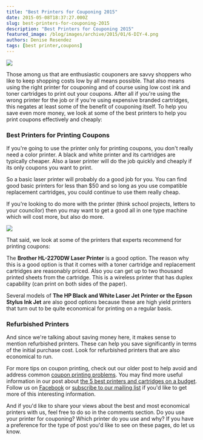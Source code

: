```yaml
---
title: "Best Printers for Couponing 2015"
date: 2015-05-08T18:37:27.000Z
slug: best-printers-for-couponing-2015
description: "Best Printers for Couponing 2015"
featured_image: /blog/images/archive/2015/01/6-DIY-4.png
authors: Denise Resendez
tags: [best printer,coupons]
---
```


[![](/blog/images/archive/2015/01/6-DIY-4.png)](/blog/images/archive/2015/01/6-DIY-4.png)

Those among us that are enthusiastic couponers are savvy shoppers who like to keep shopping costs low by all means possible. That also means using the right printer for couponing and of course using low cost ink and toner cartridges to print out your coupons. After all if you're using the wrong printer for the job or if you're using expensive branded cartridges, this negates at least some of the benefit of couponing itself. To help you save even more money, we look at some of the best printers to help you print coupons effectively and cheaply:

### Best Printers for Printing Coupons

If you're going to use the printer only for printing coupons, you don't really need a color printer. A black and white printer and its cartridges are typically cheaper. Also a laser printer will do the job quickly and cheaply if its only coupons you want to print.

So a basic laser printer will probably do a good job for you. You can find good basic printers for less than $50 and so long as you use compatible replacement cartridges, you could continue to use them really cheap.

If you're looking to do more with the printer (think school projects, letters to your councilor) then you may want to get a good all in one type machine which will cost more, but also do more.

[![](/blog/images/archive/2015/01/6-DIY-5.png)](/blog/images/archive/2015/01/6-DIY-5.png)

That said, we look at some of the printers that experts recommend for printing coupons:

The **Brother HL-2270DW Laser Printer** is a good option. The reason why this is a good option is that it comes with a toner cartridge and replacement cartridges are reasonably priced. Also you can get up to two thousand printed sheets from the cartridge. This is a wireless printer that has duplex capability (can print on both sides of the paper).

Several models of **The HP Black and White Laser Jet Printer or the Epson Stylus Ink Jet** are also good options because these are high yield printers that turn out to be quite economical for printing on a regular basis.

### Refurbished Printers

And since we're talking about saving money here, it makes sense to mention refurbished printers. These can help you save significantly in terms of the initial purchase cost. Look for refurbished printers that are also economical to run.

For more tips on coupon printing, check out our older post to help avoid and address common [coupon printing problems](https://www.tomatoink.com/blog/posts/problems-with-printing-coupons-heres-what-to-do.html). You may find more useful information in our post about [the 5 best printers and cartridges on a budget](https://www.tomatoink.com/blog/posts/5-best-printers-and-cartridges-on-a-budget.html). Follow us on [Facebook](https://www.facebook.com/tomatoinktoner) or [subscribe to our mailing list](https://www.tomatoink.com/welcome/subscribe) if you'd like to get more of this interesting information.

And if you'd like to share your views about the best and most economical printers with us, feel free to do so in the comments section. Do you use your printer for couponing? Which printer do you use and why? If you have a preference for the type of post you'd like to see on these pages, do let us know.